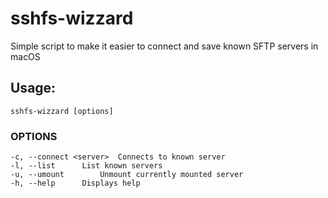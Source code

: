# sshfs-wizzard
Simple script to make it easier to connect and save known SFTP servers in macOS

## Usage:

	sshfs-wizzard [options]

### OPTIONS

 	-c, --connect <server>	Connects to known server
 	-l, --list		List known servers
 	-u, --umount		Unmount currently mounted server
 	-h, --help		Displays help
